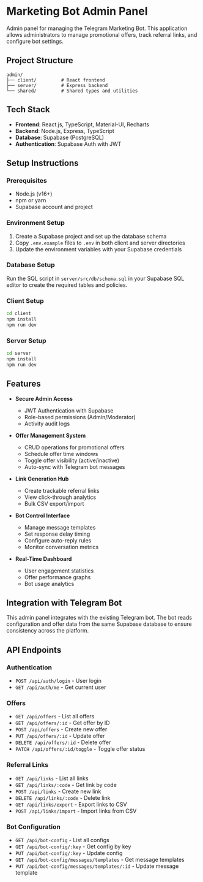 # Marketing Bot Admin Panel

Admin panel for managing the Telegram Marketing Bot. This application allows administrators to manage promotional offers, track referral links, and configure bot settings.

## Project Structure

```
admin/
├── client/         # React frontend
├── server/         # Express backend
└── shared/         # Shared types and utilities
```

## Tech Stack

- **Frontend**: React.js, TypeScript, Material-UI, Recharts
- **Backend**: Node.js, Express, TypeScript
- **Database**: Supabase (PostgreSQL)
- **Authentication**: Supabase Auth with JWT

## Setup Instructions

### Prerequisites

- Node.js (v16+)
- npm or yarn
- Supabase account and project

### Environment Setup

1. Create a Supabase project and set up the database schema
2. Copy `.env.example` files to `.env` in both client and server directories
3. Update the environment variables with your Supabase credentials

### Database Setup

Run the SQL script in `server/src/db/schema.sql` in your Supabase SQL editor to create the required tables and policies.

### Client Setup

```bash
cd client
npm install
npm run dev
```

### Server Setup

```bash
cd server
npm install
npm run dev
```

## Features

- **Secure Admin Access**
  - JWT Authentication with Supabase
  - Role-based permissions (Admin/Moderator)
  - Activity audit logs

- **Offer Management System**
  - CRUD operations for promotional offers
  - Schedule offer time windows
  - Toggle offer visibility (active/inactive)
  - Auto-sync with Telegram bot messages

- **Link Generation Hub**
  - Create trackable referral links
  - View click-through analytics
  - Bulk CSV export/import

- **Bot Control Interface**
  - Manage message templates
  - Set response delay timing
  - Configure auto-reply rules
  - Monitor conversation metrics

- **Real-Time Dashboard**
  - User engagement statistics
  - Offer performance graphs
  - Bot usage analytics

## Integration with Telegram Bot

This admin panel integrates with the existing Telegram bot. The bot reads configuration and offer data from the same Supabase database to ensure consistency across the platform.

## API Endpoints

### Authentication
- `POST /api/auth/login` - User login
- `GET /api/auth/me` - Get current user

### Offers
- `GET /api/offers` - List all offers
- `GET /api/offers/:id` - Get offer by ID
- `POST /api/offers` - Create new offer
- `PUT /api/offers/:id` - Update offer
- `DELETE /api/offers/:id` - Delete offer
- `PATCH /api/offers/:id/toggle` - Toggle offer status

### Referral Links
- `GET /api/links` - List all links
- `GET /api/links/:code` - Get link by code
- `POST /api/links` - Create new link
- `DELETE /api/links/:code` - Delete link
- `GET /api/links/export` - Export links to CSV
- `POST /api/links/import` - Import links from CSV

### Bot Configuration
- `GET /api/bot-config` - List all configs
- `GET /api/bot-config/:key` - Get config by key
- `PUT /api/bot-config/:key` - Update config
- `GET /api/bot-config/messages/templates` - Get message templates
- `PUT /api/bot-config/messages/templates/:id` - Update message template 